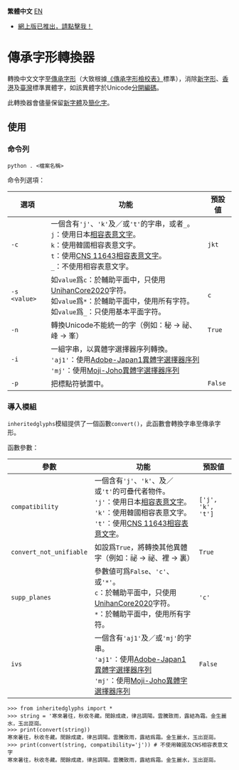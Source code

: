 **繁體中文** [EN](https://github.com/haydenwong7bm/inherited-glyphs-converter/blob/main/README_en.md)

* [網上版已推出，請點擊我！](https://haydenwong7bm.github.io/inherited-glyphs-converter/zh-tc/)

# 傳承字形轉換器
 轉換中文文字至[傳承字形](https://zh.wikipedia.org/wiki/%E8%88%8A%E5%AD%97%E5%BD%A2)（大致根據[《傳承字形檢校表》](https://github.com/ichitenfont/inheritedglyphs)標準），消除[新字形](https://zh.wikipedia.org/wiki/%E6%96%B0%E5%AD%97%E5%BD%A2)、[香港](https://zh.wikipedia.org/wiki/%E5%B8%B8%E7%94%A8%E5%AD%97%E5%AD%97%E5%BD%A2%E8%A1%A8)及[臺灣](https://zh.wikipedia.org/wiki/%E5%9C%8B%E5%AD%97%E6%A8%99%E6%BA%96%E5%AD%97%E9%AB%94)標準異體字，如該異體字於Unicode[分開編碼](https://zh.wikipedia.org/wiki/%E4%B8%AD%E6%97%A5%E9%9F%93%E7%B5%B1%E4%B8%80%E8%A1%A8%E6%84%8F%E6%96%87%E5%AD%97#%E8%AA%8D%E5%90%8C%E5%8E%9F%E5%89%87%E8%88%87%E5%8E%9F%E5%AD%97%E9%9B%86%E5%88%86%E9%9B%A2%E5%8E%9F%E5%89%87)。
 
 此轉換器會儘量保留[新字體](https://zh.wikipedia.org/wiki/%E6%96%B0%E5%AD%97%E4%BD%93)及[簡化字](https://zh.wikipedia.org/wiki/%E7%AE%80%E5%8C%96%E5%AD%97)。
 
 ## 使用
 
 ### 命令列
 
	python . <檔案名稱>
 
 命令列選項：
 
 | **選項** | **功能** | **預設値** |
 |---|---|---|
 | `-c` | 一個含有`'j'`、`'k'`及／或`'t'`的字串，或者`_`。<br>`j`：使用日本[相容表意文字](https://zh.wikipedia.org/wiki/%E4%B8%AD%E6%97%A5%E9%9F%93%E7%9B%B8%E5%AE%B9%E8%A1%A8%E6%84%8F%E6%96%87%E5%AD%97)。<br>`k`：使用韓國相容表意文字。<br>`t`：使用[CNS 11643相容表意文字](https://zh.wikipedia.org/wiki/%E4%B8%AD%E6%97%A5%E9%9F%93%E7%9B%B8%E5%AE%B9%E8%A1%A8%E6%84%8F%E6%96%87%E5%AD%97%E8%A3%9C%E5%85%85%E5%8D%80)。<br>`_`：不使用相容表意文字。 | `jkt` |
 | `-s <value>` | 如`value`爲`c`：於輔助平面中，只使用[UnihanCore2020](https://www.unicode.org/L2/L2019/19388-unihan-core-2020.pdf)字符。<br>如`value`爲`*`：於輔助平面中，使用所有字符。<br>如`value`爲`_`：只使用基本平面字符。 | `c` |
 | `-n` | 轉換Unicode不能統一的字（例如：秘 → 祕、峰 → 峯） | `True` |
 | `-i` | 一組字串，以異體字選擇器序列轉換。<br>`'aj1'`：使用[Adobe-Japan1異體字選擇器序列](https://unicode.org/ivd/data/2022-09-13/IVD_Charts_Adobe-Japan1.pdf)<br>`'mj'`：使用[Moji-Joho異體字選擇器序列](https://unicode.org/ivd/data/2022-09-13/IVD_Charts_Moji_Joho.pdf) | |
 | `-p` | 把標點符號置中。 | `False` |
 
 ### 導入模組
 
 `inheritedglyphs`模組提供了一個函數`convert()`，此函數會轉換字串至傳承字形。
 
 函數參數：
 
 | **參數** | **功能** | **預設値** |
 |---|---|---|
 | `compatibility` | 一個含有`'j'`、`'k'`、及／或`'t'`的可疊代者物件。<br>`'j'`：使用日本[相容表意文字](https://zh.wikipedia.org/wiki/%E4%B8%AD%E6%97%A5%E9%9F%93%E7%9B%B8%E5%AE%B9%E8%A1%A8%E6%84%8F%E6%96%87%E5%AD%97)。<br>`'k'`：使用韓國相容表意文字。<br> `'t'`：使用[CNS 11643相容表意文字](https://zh.wikipedia.org/wiki/%E4%B8%AD%E6%97%A5%E9%9F%93%E7%9B%B8%E5%AE%B9%E8%A1%A8%E6%84%8F%E6%96%87%E5%AD%97%E8%A3%9C%E5%85%85%E5%8D%80)。 | `['j', 'k', 't']` |
 | `convert_not_unifiable` | 如設爲`True`，將轉換其他異體字（例如：祕 → 祕、裡 → 裏） | `True` |
 | `supp_planes` | 參數値可爲`False`、`'c'`、或`'*'`。<br>`c`：於輔助平面中，只使用[UnihanCore2020](https://www.unicode.org/L2/L2019/19388-unihan-core-2020.pdf)字符。<br>`*`：於輔助平面中，使用所有字符。 | `'c'` |
 | `ivs` | 一個含有`'aj1'`及／或`'mj'`的字串。<br>`'aj1'`：使用[Adobe-Japan1異體字選擇器序列](https://unicode.org/ivd/data/2022-09-13/IVD_Charts_Adobe-Japan1.pdf)<br>`'mj'`：使用[Moji-Joho異體字選擇器序列](https://unicode.org/ivd/data/2022-09-13/IVD_Charts_Moji_Joho.pdf) | `False` |
	
	>>> from inheritedglyphs import *
	>>> string = '寒來暑往，秋收冬藏。閏餘成歳，律吕調陽。雲騰致雨，露結為霜。金生麗水，玉出崑崗。
	>>> print(convert(string))
	寒來暑往，秋收冬藏。閏餘成歲，律呂調陽。雲騰致雨，露結爲霜。金生麗水，玉出崑崗。
	>>> print(convert(string, compatibility='j')) # 不使用韓國及CNS相容表意文字
	寒來暑往，秋收冬藏。閏餘成歳，律呂調陽。雲騰致雨，露結爲霜。金生麗水，玉出崑崗。
